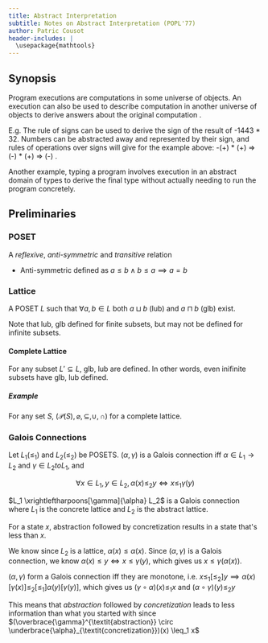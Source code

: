 ```yaml
---
title: Abstract Interpretation
subtitle: Notes on Abstract Interpretation (POPL'77)
author: Patric Cousot
header-includes: |
  \usepackage{mathtools}
---
```



Synopsis
--------

Program executions are computations in some universe of
objects. An execution can also be used to describe
computation in another universe of objects to
derive answers about the original computation .

E.g. The rule of signs can be used to derive the sign
of the result of -1443 * 32. Numbers can be abstracted
away and represented by their sign, and rules of
operations over signs will give for the example above:
-(+) * (+) => (-) * (+) => (-) .

Another example, typing a program involves execution
in an abstract domain of types to derive the final
type without actually needing to run the program concretely.



Preliminaries
-------------

### POSET

A *reflexive*, *anti-symmetric* and *transitive*  relation

- Anti-symmetric defined as $a \leq b \wedge b \leq a \implies a = b$

### Lattice

A POSET $L$ such that $\forall a, b \in L$ both
$a \sqcup b$ (lub) and $a \sqcap b$ (glb) exist.

Note that lub, glb defined for finite subsets,
but may not be defined for infinite subsets.

#### Complete Lattice

For any subset $L' \subseteq L$, glb, lub are defined.
In other words, even inifinite subsets have glb, lub defined.


##### Example

For any set $S$, $(\mathcal{P}(S), \varnothing, \subseteq, \cup, \cap)$
for a complete lattice.

### Galois Connections

Let $L_1(\leq_1)$ and $L_2(\leq_2)$ be POSETS.
$(\alpha, \gamma)$ is a Galois connection iff $\alpha \in L_1 \to L_2$
and $\gamma \in L_2 to L_1$, and

$$ \forall x \in L_1, y \in L_2, \alpha(x) \leq_2 y \Longleftrightarrow x \leq_1 \gamma(y)$$

$L_1 \xrightleftharpoons[\gamma]{\alpha} L_2$ is a Galois connection where
$L_1$ is the concrete lattice and $L_2$ is the abstract lattice.

For a state $x$, abstraction followed by concretization results
in a state that's less than $x$.

We know since $L_2$ is a lattice, $\alpha(x) \leq \alpha(x)$.
Since $(\alpha, \gamma)$ is a Galois connection, we know
$\alpha(x) \leq y \Longleftrightarrow x \leq \gamma(y)$, which
gives us $x \leq \gamma(\alpha(x))$.

$(\alpha, \gamma)$ form a Galois connection iff they are monotone, i.e.
$x \leq_1 [\leq_2] y \implies \alpha(x) [\gamma(x)] \leq_2 [\leq_1] \alpha(y) [\gamma(y)]$,
which gives us $(\gamma \circ \alpha)(x) \leq_1 x$ and $(\alpha \circ \gamma)(y)
\leq_2 y$

This means that *abstraction* followed by *concretization* leads to
less information than what you started with since
$(\overbrace{\gamma}^{\textit{abstraction}} \circ
\underbrace{\alpha}_{\textit{concretization}})(x) \leq_1 x$



